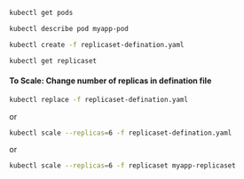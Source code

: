 ```sh
kubectl get pods
```
```sh
kubectl describe pod myapp-pod
```
```sh
kubectl create -f replicaset-defination.yaml
```
```sh
kubectl get replicaset
```
#### To Scale: Change number of replicas in defination file
```sh
kubectl replace -f replicaset-defination.yaml
```
or
```sh
kubectl scale --replicas=6 -f replicaset-defination.yaml
```
or 
```sh
kubectl scale --replicas=6 -f replicaset myapp-replicaset
```
